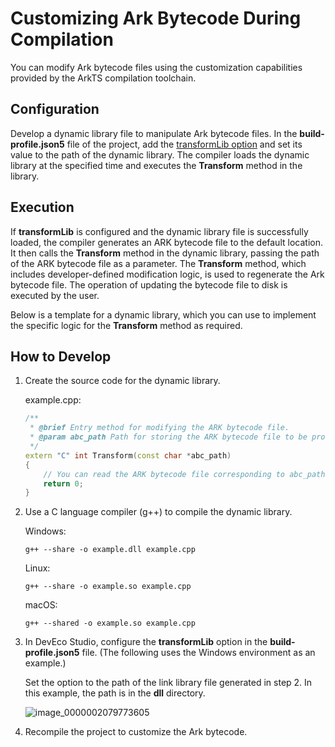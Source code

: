 # Customizing Ark Bytecode During Compilation

You can modify Ark bytecode files using the customization capabilities provided by the ArkTS compilation toolchain.

## Configuration

Develop a dynamic library file to manipulate Ark bytecode files. In the **build-profile.json5** file of the project, add the [transformLib option](arkoptions-guide.md#transformlib) and set its value to the path of the dynamic library. The compiler loads the dynamic library at the specified time and executes the **Transform** method in the library.

## Execution

If **transformLib** is configured and the dynamic library file is successfully loaded, the compiler generates an ARK bytecode file to the default location. It then calls the **Transform** method in the dynamic library, passing the path of the ARK bytecode file as a parameter. The **Transform** method, which includes developer-defined modification logic, is used to regenerate the Ark bytecode file. The operation of updating the bytecode file to disk is executed by the user.

Below is a template for a dynamic library, which you can use to implement the specific logic for the **Transform** method as required.

## How to Develop

1. Create the source code for the dynamic library.

   example.cpp:

   ```c++
   /**
    * @brief Entry method for modifying the ARK bytecode file.
    * @param abc_path Path for storing the ARK bytecode file to be processed.
    */
   extern "C" int Transform(const char *abc_path)
   {
       // You can read the ARK bytecode file corresponding to abc_path, modify related data based on the ARK bytecode format, and generate a new ARK bytecode file.
       return 0;
   }
   ```

2. Use a C language compiler (g++) to compile the dynamic library.

   Windows:

   ```
   g++ --share -o example.dll example.cpp
   ```

   Linux:

   ```
   g++ --share -o example.so example.cpp
   ```

   macOS:

   ```
   g++ --shared -o example.so example.cpp
   ```

3. In DevEco Studio, configure the **transformLib** option in the **build-profile.json5** file. (The following uses the Windows environment as an example.)

   Set the option to the path of the link library file generated in step 2. In this example, the path is in the **dll** directory.

   ![image_0000002079773605](figures/image_0000002079773605.png)

4. Recompile the project to customize the Ark bytecode.
